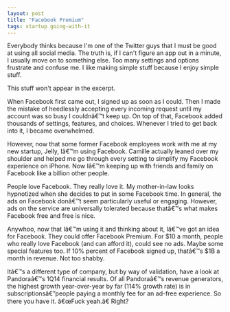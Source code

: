 ```yaml
---
layout: post
title: "Facebook Premium"
tags: startup going-with-it
---
```


Everybody thinks because I'm one of the Twitter guys that I must be good at using all social media. The truth is, if I can't figure an app out in a minute, I usually move on to something else. Too many settings and options frustrate and confuse me. I like making simple stuff because I enjoy simple stuff.

This stuff won't appear in the excerpt.

When Facebook first came out, I signed up as soon as I could. Then I made the mistake of heedlessly accepting every incoming request until my account was so busy I couldnâ€™t keep up. On top of that, Facebook added thousands of settings, features, and choices. Whenever I tried to get back into it, I became overwhelmed.

However, now that some former Facebook employees work with me at my new startup, Jelly, Iâ€™m using Facebook. Camille actually leaned over my shoulder and helped me go through every setting to simplify my Facebook experience on iPhone. Now Iâ€™m keeping up with friends and family on Facebook like a billion other people.

People love Facebook. They really love it. My mother-in-law looks hypnotized when she decides to put in some Facebook time. In general, the ads on Facebook donâ€™t seem particularly useful or engaging. However, ads on the service are universally tolerated because thatâ€™s what makes Facebook free and free is nice.

Anywhoo, now that Iâ€™m using it and thinking about it, Iâ€™ve got an idea for Facebook. They could offer Facebook Premium. For $10 a month, people who really love Facebook (and can afford it), could see no ads. Maybe some special features too. If 10% percent of Facebook signed up, thatâ€™s $1B a month in revenue. Not too shabby.

Itâ€™s a different type of company, but by way of validation, have a look at Pandoraâ€™s 1Q14 financial results. Of all Pandoraâ€™s revenue generators, the highest growth year-over-year by far (114% growth rate) is in subscriptionsâ€”people paying a monthly fee for an ad-free experience. So there you have it. â€œFuck yeah.â€ Right?

